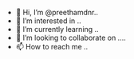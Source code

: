 - 👋 Hi, I’m @preethamdnr..
- 👀 I’m interested in ..
- 🌱 I’m currently learning ..
- 💞️ I’m looking to collaborate on ....
- 📫 How to reach me ..
<!---
preethamdnr/preethamdnr is a ✨ special ✨ repository because its `README.md` (this file) appears on your GitHub profile.
You can click the Preview link to take a look at your changes.
--->
